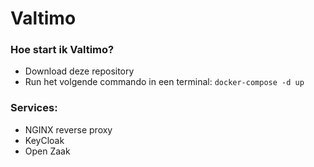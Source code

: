 # Valtimo

### Hoe start ik Valtimo?
- Download deze repository
- Run het volgende commando in een terminal:
```docker-compose -d up```

### Services:
- NGINX reverse proxy
- KeyCloak
- Open Zaak
